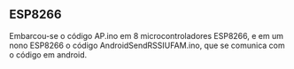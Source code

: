 ## ESP8266

Embarcou-se o código AP.ino em 8 microcontroladores ESP8266, e em um nono ESP8266 o código AndroidSendRSSIUFAM.ino, que se comunica com o código em android. 
